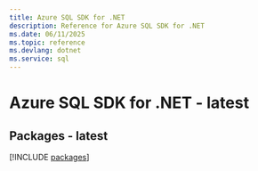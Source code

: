 ```yaml
---
title: Azure SQL SDK for .NET
description: Reference for Azure SQL SDK for .NET
ms.date: 06/11/2025
ms.topic: reference
ms.devlang: dotnet
ms.service: sql
---
```

# Azure SQL SDK for .NET - latest
## Packages - latest
[!INCLUDE [packages](sql-index.md)]